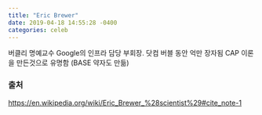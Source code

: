 ```yaml
---
title: "Eric Brewer"
date: 2019-04-18 14:55:28 -0400
categories: celeb
---
```

버클리 명예교수 
Google의 인프라 담당 부회장.
닷컴 버블 동안 억만 장자됨
CAP 이론을 만든것으로 유명함 (BASE 약자도 만듦)

### 출처
https://en.wikipedia.org/wiki/Eric_Brewer_%28scientist%29#cite_note-1
